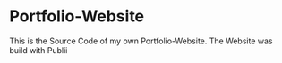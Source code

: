 # Portfolio-Website
This is the Source Code of my own Portfolio-Website.
The Website was build with Publii

